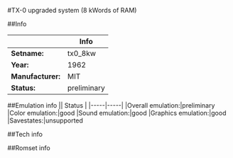 #TX-0 upgraded system (8 kWords of RAM)

##Info

||Info|
|-----|-----|
|**Setname:**|tx0_8kw
|**Year:**|1962
|**Manufacturer:**|MIT
|**Status:**|preliminary

##Emulation info
|| Status |
|-----|-----|
|Overall emulation:|preliminary
|Color emulation:|good
|Sound emulation:|good
|Graphics emulation:|good
|Savestates:|unsupported

##Tech info

##Romset info

<!--- START OF EDITED COMMENT DO NOT TOUCH TEXT ABOVE-->
